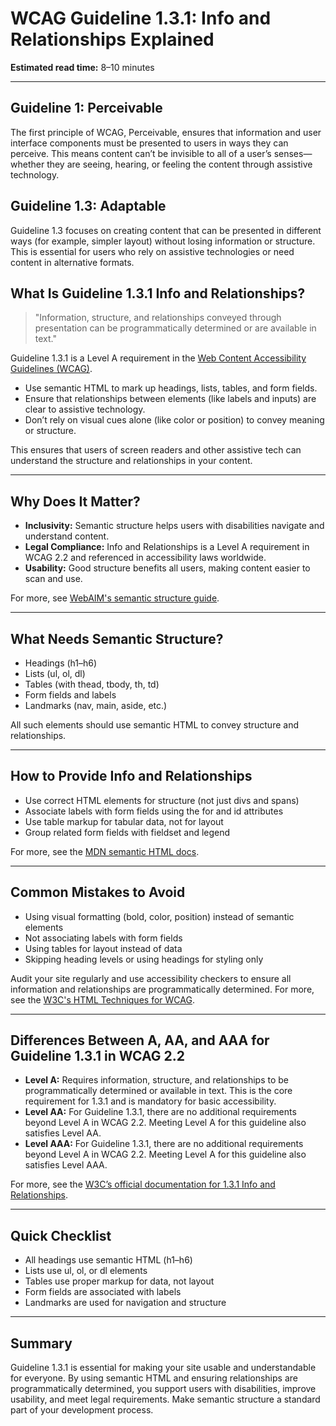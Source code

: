 <!--
title: 1.3.1 - Info and Relationships
series: Making the Web Accessible for All
description: A practical guide to WCAG Guideline 1.3.1 (Info and Relationships)—what it means, why it matters, and how to ensure information and relationships are programmatically determined or available in text.
keywords: wcag 1.3.1, info and relationships, accessibility, web standards, headings, lists, tables, digital inclusion
image: WCAG-Series-1.3.1.png
imageAlt: Blue text on yellow background saying, "Web Content Accessibiilty Guiedlines (WCAG) 1.3.1 Explained,  Info and Relationships"
status: published
date: 2025-07-01
excerpt: This guideline ensures information and relationships are programmatically determined or available in text.
next: /wcag/WCAG-Guideline-1-3-2-Meaningful-Sequence-Explained, Guideline 1.3.2 - Meaningful Sequence
previous: /wcag/WCAG-Guideline-1-2-9-Audio-Only-Live-Explained, Guideline 1.2.9 - Audio-only (Live)
-->

# **WCAG Guideline 1.3.1: Info and Relationships Explained**

**Estimated read time:** 8–10 minutes

---

## **Guideline 1: Perceivable**

The first principle of WCAG, Perceivable, ensures that information and user interface components must be presented to users in ways they can perceive. This means content can’t be invisible to all of a user’s senses—whether they are seeing, hearing, or feeling the content through assistive technology.

## **Guideline 1.3: Adaptable**

Guideline 1.3 focuses on creating content that can be presented in different ways (for example, simpler layout) without losing information or structure. This is essential for users who rely on assistive technologies or need content in alternative formats.

## **What Is Guideline 1.3.1 Info and Relationships?**

> "Information, structure, and relationships conveyed through presentation can be programmatically determined or are available in text."

Guideline 1.3.1 is a Level A requirement in the [Web Content Accessibility Guidelines (WCAG)](https://www.w3.org/WAI/WCAG22/quickref/#info-and-relationships).

- Use semantic HTML to mark up headings, lists, tables, and form fields.
- Ensure that relationships between elements (like labels and inputs) are clear to assistive technology.
- Don’t rely on visual cues alone (like color or position) to convey meaning or structure.

This ensures that users of screen readers and other assistive tech can understand the structure and relationships in your content.

---

## **Why Does It Matter?**

- **Inclusivity:** Semantic structure helps users with disabilities navigate and understand content.
- **Legal Compliance:** Info and Relationships is a Level A requirement in WCAG 2.2 and referenced in accessibility laws worldwide.
- **Usability:** Good structure benefits all users, making content easier to scan and use.

For more, see [WebAIM's semantic structure guide](https://webaim.org/techniques/semanticstructure/).

---

## **What Needs Semantic Structure?**

- Headings (h1–h6)
- Lists (ul, ol, dl)
- Tables (with thead, tbody, th, td)
- Form fields and labels
- Landmarks (nav, main, aside, etc.)

All such elements should use semantic HTML to convey structure and relationships.

---

## **How to Provide Info and Relationships**

- Use correct HTML elements for structure (not just divs and spans)
- Associate labels with form fields using the for and id attributes
- Use table markup for tabular data, not for layout
- Group related form fields with fieldset and legend

For more, see the [MDN semantic HTML docs](https://developer.mozilla.org/en-US/docs/Glossary/Semantics#semantics_in_html).

---

## **Common Mistakes to Avoid**

- Using visual formatting (bold, color, position) instead of semantic elements
- Not associating labels with form fields
- Using tables for layout instead of data
- Skipping heading levels or using headings for styling only

Audit your site regularly and use accessibility checkers to ensure all information and relationships are programmatically determined. For more, see the [W3C's HTML Techniques for WCAG](https://www.w3.org/WAI/WCAG21/Techniques/html/).

---

## **Differences Between A, AA, and AAA for Guideline 1.3.1 in WCAG 2.2**

- **Level A:** Requires information, structure, and relationships to be programmatically determined or available in text. This is the core requirement for 1.3.1 and is mandatory for basic accessibility.
- **Level AA:** For Guideline 1.3.1, there are no additional requirements beyond Level A in WCAG 2.2. Meeting Level A for this guideline also satisfies Level AA.
- **Level AAA:** For Guideline 1.3.1, there are no additional requirements beyond Level A in WCAG 2.2. Meeting Level A for this guideline also satisfies Level AAA.

For more, see the [W3C’s official documentation for 1.3.1 Info and Relationships](https://www.w3.org/WAI/WCAG22/Understanding/info-and-relationships.html).

---

## **Quick Checklist**

- All headings use semantic HTML (h1–h6)
- Lists use ul, ol, or dl elements
- Tables use proper markup for data, not layout
- Form fields are associated with labels
- Landmarks are used for navigation and structure

---

## **Summary**

Guideline 1.3.1 is essential for making your site usable and understandable for everyone. By using semantic HTML and ensuring relationships are programmatically determined, you support users with disabilities, improve usability, and meet legal requirements. Make semantic structure a standard part of your development process.
